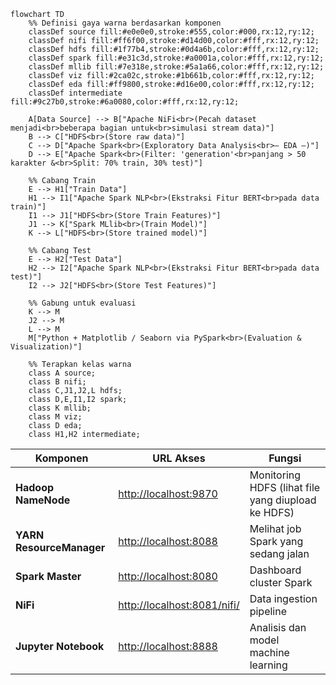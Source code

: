 ```mermaid
flowchart TD
    %% Definisi gaya warna berdasarkan komponen
    classDef source fill:#e0e0e0,stroke:#555,color:#000,rx:12,ry:12;
    classDef nifi fill:#ff6f00,stroke:#d14d00,color:#fff,rx:12,ry:12;
    classDef hdfs fill:#1f77b4,stroke:#0d4a6b,color:#fff,rx:12,ry:12;
    classDef spark fill:#e31c3d,stroke:#a0001a,color:#fff,rx:12,ry:12;
    classDef mllib fill:#7e318e,stroke:#5a1a66,color:#fff,rx:12,ry:12;
    classDef viz fill:#2ca02c,stroke:#1b661b,color:#fff,rx:12,ry:12;
    classDef eda fill:#ff9800,stroke:#d16e00,color:#fff,rx:12,ry:12;
    classDef intermediate fill:#9c27b0,stroke:#6a0080,color:#fff,rx:12,ry:12;

    A[Data Source] --> B["Apache NiFi<br>(Pecah dataset menjadi<br>beberapa bagian untuk<br>simulasi stream data)"]
    B --> C["HDFS<br>(Store raw data)"]
    C --> D["Apache Spark<br>(Exploratory Data Analysis<br>— EDA —)"]
    D --> E["Apache Spark<br>(Filter: 'generation'<br>panjang > 50 karakter &<br>Split: 70% train, 30% test)"]

    %% Cabang Train
    E --> H1["Train Data"]
    H1 --> I1["Apache Spark NLP<br>(Ekstraksi Fitur BERT<br>pada data train)"]
    I1 --> J1["HDFS<br>(Store Train Features)"]
    J1 --> K["Spark MLlib<br>(Train Model)"]
    K --> L["HDFS<br>(Store trained model)"]

    %% Cabang Test
    E --> H2["Test Data"]
    H2 --> I2["Apache Spark NLP<br>(Ekstraksi Fitur BERT<br>pada data test)"]
    I2 --> J2["HDFS<br>(Store Test Features)"]

    %% Gabung untuk evaluasi
    K --> M
    J2 --> M
    L --> M
    M["Python + Matplotlib / Seaborn via PySpark<br>(Evaluation & Visualization)"]

    %% Terapkan kelas warna
    class A source;
    class B nifi;
    class C,J1,J2,L hdfs;
    class D,E,I1,I2 spark;
    class K mllib;
    class M viz;
    class D eda;
    class H1,H2 intermediate;
```

| Komponen                 | URL Akses                                      | Fungsi                                             |
| ------------------------ | ---------------------------------------------- | -------------------------------------------------- |
| **Hadoop NameNode**      | [http://localhost:9870](http://localhost:9870) | Monitoring HDFS (lihat file yang diupload ke HDFS) |
| **YARN ResourceManager** | [http://localhost:8088](http://localhost:8088) | Melihat job Spark yang sedang jalan                |
| **Spark Master**         | [http://localhost:8080](http://localhost:8080) | Dashboard cluster Spark                            |
| **NiFi**                 | [http://localhost:8081/nifi/](http://localhost:8081/nifi/) | Data ingestion pipeline                            |
| **Jupyter Notebook**     | [http://localhost:8888](http://localhost:8888) | Analisis dan model machine learning                |

